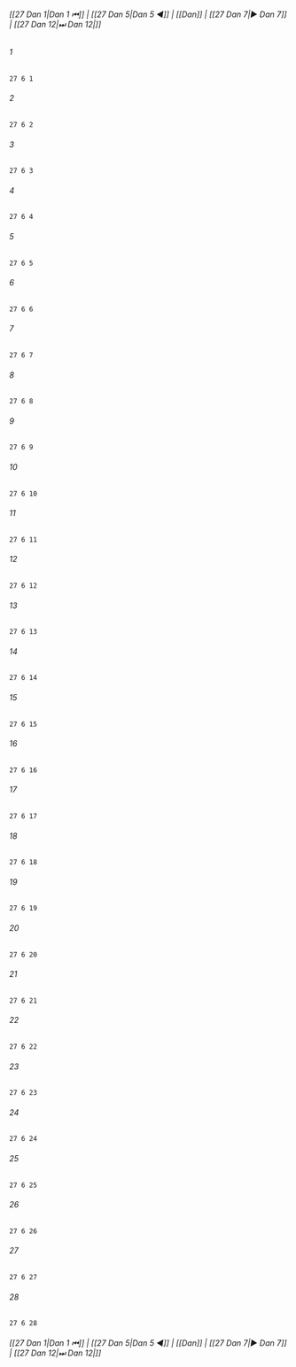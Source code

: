 
###### [[27 Dan 1|Dan 1 ⏮]] | [[27 Dan 5|Dan 5 ◀]] | [[Dan]] | [[27 Dan 7|▶ Dan 7]] | [[27 Dan 12|⏭ Dan 12|]]

###### 1
``` verse
27 6 1 
```
###### 2
``` verse
27 6 2 
```
###### 3
``` verse
27 6 3 
```
###### 4
``` verse
27 6 4 
```
###### 5
``` verse
27 6 5 
```
###### 6
``` verse
27 6 6 
```
###### 7
``` verse
27 6 7 
```
###### 8
``` verse
27 6 8 
```
###### 9
``` verse
27 6 9 
```
###### 10
``` verse
27 6 10 
```
###### 11
``` verse
27 6 11 
```
###### 12
``` verse
27 6 12 
```
###### 13
``` verse
27 6 13 
```
###### 14
``` verse
27 6 14 
```
###### 15
``` verse
27 6 15 
```
###### 16
``` verse
27 6 16 
```
###### 17
``` verse
27 6 17 
```
###### 18
``` verse
27 6 18 
```
###### 19
``` verse
27 6 19 
```
###### 20
``` verse
27 6 20 
```
###### 21
``` verse
27 6 21 
```
###### 22
``` verse
27 6 22 
```
###### 23
``` verse
27 6 23 
```
###### 24
``` verse
27 6 24 
```
###### 25
``` verse
27 6 25 
```
###### 26
``` verse
27 6 26 
```
###### 27
``` verse
27 6 27 
```
###### 28
``` verse
27 6 28 
```

###### [[27 Dan 1|Dan 1 ⏮]] | [[27 Dan 5|Dan 5 ◀]] | [[Dan]] | [[27 Dan 7|▶ Dan 7]] | [[27 Dan 12|⏭ Dan 12|]]

